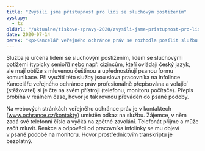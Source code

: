 ```yaml
---
title: "Zvýšili jsme přístupnost pro lidi se sluchovým postižením"
vystupy:
  - tz
oldUrl: "/aktualne/tiskove-zpravy-2020/zvysili-jsme-pristupnost-pro-lidi-se-sluchovym-postizenim"
date: 2020-07-14
perex: "<p>Kancelář veřejného ochránce práv se rozhodla posílit službu své infolinky pro lidi s postižením nebo pro lidi s horší schopností porozumět mluvenému slovu. Nově mohou využívat přepisu hovoru prostřednictvím tzv. služby transkript.</p>"
---
```


<!-- imported from the old website -->

<p>Služba je určena lidem se sluchovým postižením, lidem se sluchovými potížemi (typicky senioři) nebo např. cizincům, kteří ovládají český jazyk, ale mají obtíže s mluvenou češtinou a upřednostňují psanou formu komunikace. Při využití této služby jsou slova pracovníka na infolince Kanceláře veřejného ochránce práv profesionálně přepisována a volající (stěžovatel) si je čte na svém přístroji (telefonu, monitoru počítače). Přepis probíhá v reálném čase, hovor je tak rovnou převáděn do psané podoby.</p> <p>Na webových stránkách veřejného ochránce práv je v kontaktech (<a href="/kontakty">www.ochrance.cz/kontakty</a>) umístěn odkaz na službu. Zájemce, v něm zadá své telefonní číslo a vyčká na zpětné zavolání. Telefonát přijme a může začít mluvit. Reakce a odpovědi od pracovníka infolinky se mu objeví v psané podobě na monitoru. Hovor prostřednictvím transkriptu je bezplatný.</p>
